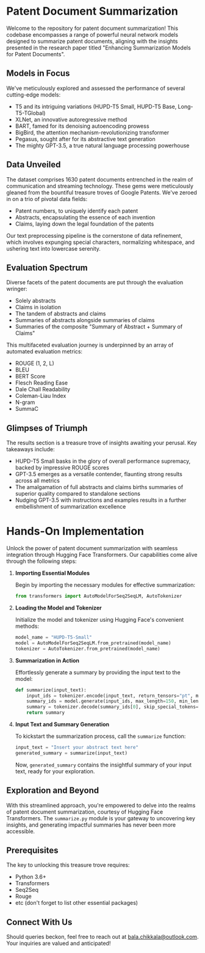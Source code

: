 # Patent Document Summarization

Welcome to the repository for patent document summarization! This codebase encompasses a range of powerful neural network models designed to summarize patent documents, aligning with the insights presented in the research paper titled "Enhancing Summarization Models for Patent Documents".

## Models in Focus
We've meticulously explored and assessed the performance of several cutting-edge models:

- T5 and its intriguing variations (HUPD-T5 Small, HUPD-T5 Base, Long-T5-TGlobal)
- XLNet, an innovative autoregressive method
- BART, famed for its denoising autoencoding prowess
- BigBird, the attention mechanism-revolutionizing transformer
- Pegasus, sought after for its abstractive text generation
- The mighty GPT-3.5, a true natural language processing powerhouse

## Data Unveiled

The dataset comprises 1630 patent documents entrenched in the realm of communication and streaming technology. These gems were meticulously gleaned from the bountiful treasure troves of Google Patents. We've zeroed in on a trio of pivotal data fields:

- Patent numbers, to uniquely identify each patent
- Abstracts, encapsulating the essence of each invention
- Claims, laying down the legal foundation of the patents

Our text preprocessing pipeline is the cornerstone of data refinement, which involves expunging special characters, normalizing whitespace, and ushering text into lowercase serenity.

## Evaluation Spectrum

Diverse facets of the patent documents are put through the evaluation wringer:

- Solely abstracts
- Claims in isolation
- The tandem of abstracts and claims
- Summaries of abstracts alongside summaries of claims
- Summaries of the composite "Summary of Abstract + Summary of Claims"

This multifaceted evaluation journey is underpinned by an array of automated evaluation metrics:

- ROUGE (1, 2, L)
- BLEU
- BERT Score
- Flesch Reading Ease
- Dale Chall Readability
- Coleman-Liau Index
- N-gram
- SummaC

## Glimpses of Triumph

The results section is a treasure trove of insights awaiting your perusal. Key takeaways include:

- HUPD-T5 Small basks in the glory of overall performance supremacy, backed by impressive ROUGE scores
- GPT-3.5 emerges as a versatile contender, flaunting strong results across all metrics
- The amalgamation of full abstracts and claims births summaries of superior quality compared to standalone sections
- Nudging GPT-3.5 with instructions and examples results in a further embellishment of summarization excellence

# Hands-On Implementation

Unlock the power of patent document summarization with seamless integration through Hugging Face Transformers. Our capabilities come alive through the following steps:

1. **Importing Essential Modules**

   Begin by importing the necessary modules for effective summarization:

   ```python
   from transformers import AutoModelForSeq2SeqLM, AutoTokenizer
   ```

2. **Loading the Model and Tokenizer**

   Initialize the model and tokenizer using Hugging Face's convenient methods:

   ```python
   model_name = "HUPD-T5-Small"
   model = AutoModelForSeq2SeqLM.from_pretrained(model_name)
   tokenizer = AutoTokenizer.from_pretrained(model_name)
   ```

3. **Summarization in Action**

   Effortlessly generate a summary by providing the input text to the model:

   ```python
   def summarize(input_text):
       input_ids = tokenizer.encode(input_text, return_tensors="pt", max_length=1024, truncation=True)
       summary_ids = model.generate(input_ids, max_length=150, min_length=50, length_penalty=2.0, num_beams=4, early_stopping=True)
       summary = tokenizer.decode(summary_ids[0], skip_special_tokens=True)
       return summary
   ```

4. **Input Text and Summary Generation**

   To kickstart the summarization process, call the `summarize` function:

   ```python
   input_text = "Insert your abstract text here"
   generated_summary = summarize(input_text)
   ```

   Now, `generated_summary` contains the insightful summary of your input text, ready for your exploration.

## Exploration and Beyond

With this streamlined approach, you're empowered to delve into the realms of patent document summarization, courtesy of Hugging Face Transformers. The `summarize.py` module is your gateway to uncovering key insights, and generating impactful summaries has never been more accessible.



## Prerequisites

The key to unlocking this treasure trove requires:

- Python 3.6+
- Transformers
- Seq2Seq
- Rouge
- etc (don't forget to list other essential packages)

## Connect With Us

Should queries beckon, feel free to reach out at bala.chikkala@outlook.com. Your inquiries are valued and anticipated!
